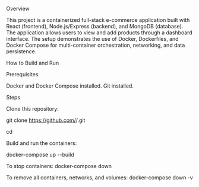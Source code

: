 

Overview

This project is a containerized full-stack e-commerce application built with React (frontend), Node.js/Express (backend), and MongoDB (database).
The application allows users to view and add products through a dashboard interface. The setup demonstrates the use of Docker, Dockerfiles, and Docker Compose for multi-container orchestration, networking, and data persistence.

How to Build and Run

Prerequisites

Docker and Docker Compose installed.
Git installed.

Steps

Clone this repository:

git clone https://github.com/<your-username>/<your-repo>.git

cd <your-repo>


Build and run the containers:

docker-compose up --build

To stop containers:
docker-compose down


To remove all containers, networks, and volumes:
docker-compose down -v